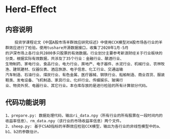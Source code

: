 # Herd-Effect
## 内容说明
        投资学课程论文《中国A股市场羊群效应研究综述》中使用CCK模型对A股市场各行业的羊群效应进行了检验。使用tushare开源数据接口，收集了2020年1月-5月
    的沪深市场上各行业共2800多只股票的有效数据。行业划分主要参考新浪财经关于行业板块的分类，根据实际有效数据，共涉及了35个行业：金融行业、酿酒行业、
    生物制药、家电行业、食品行业、电力行业、房地产、电子器件、水泥行业、机械行业、农林牧渔、建筑建材、仪器仪表、酒店旅游、电子信息、化工行业、交通运输
    汽车制造、石油行业、煤炭行业、有色金属、医疗器械、钢铁行业、船舶制造、商业百货、服装鞋类、发电设备、飞机制造、家具行业、化纤行业、传媒娱乐、玻璃行
    业、物资外贸、电器行业、其它行业。本仓库存放的是进行检验的所有计算部分代码。
## 代码功能说明
    1、prepare.py: 数据处理代码，输出ri_data.npy（所有行业的所有股票在一段时间内的收益率信息）、rm_data.npy（该行业的市场收益率信息）两个文件。
    2、sheep.py: 基于CSAD指标的羊群效应检验CCK模型，输出为各行业的非线性模型中的a、b1、b2的参数估计。

